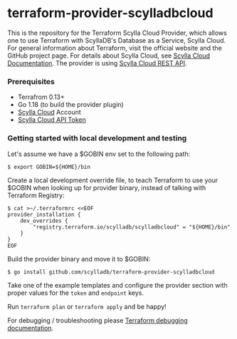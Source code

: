 terraform-provider-scylladbcloud
================================

This is the repository for the Terraform Scylla Cloud Provider, which allows one to use Terraform with ScyllaDB's Database as a Service, Scylla Cloud. For general information about Terraform, visit the official website and the GitHub project page. For details about Scylla Cloud, see [Scylla Cloud Documentation](https://cloud.docs.scylladb.com).
The provider is using [Scylla Cloud REST API](https://cloud.docs.scylladb.com/stable/api-docs/api-get-started.html).


### Prerequisites

* Terrafrom 0.13+
* Go 1.18 (to build the provider plugin)
* [Scylla Cloud](https://cloud.scylladb.com/) Account
* [Scylla Cloud API Token](https://cloud.docs.scylladb.com/stable/api-docs/api-get-started.html#obtaining-an-api-key-beta)

### Getting started with local development and testing

Let's assume we have a $GOBIN env set to the following path:

```
$ export GOBIN=${HOME}/bin
```

Create a local development override file, to teach Terraform to use your $GOBIN
when looking up for provider binary, instead of talking with Terraform Registry:

```
$ cat >~/.terraformrc <<EOF
provider_installation {
	dev_overrides {
		"registry.terraform.io/scylladb/scylladbcloud" = "${HOME}/bin"
	}
}
EOF
```

Build the provider binary and move it to $GOBIN:

```
$ go install github.com/scylladb/terraform-provider-scylladbcloud
```

Take one of the example templates and configure the provider section with proper
values for the `token` and `endpoint` keys.

Run `terraform plan` or `terraform apply` and be happy!

For debugging / troubleshooting please [Terraform debugging documentation](https://developer.hashicorp.com/terraform/internals/debugging).
